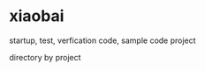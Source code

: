 xiaobai
=======

startup, test, verfication code, sample code project

directory by project








